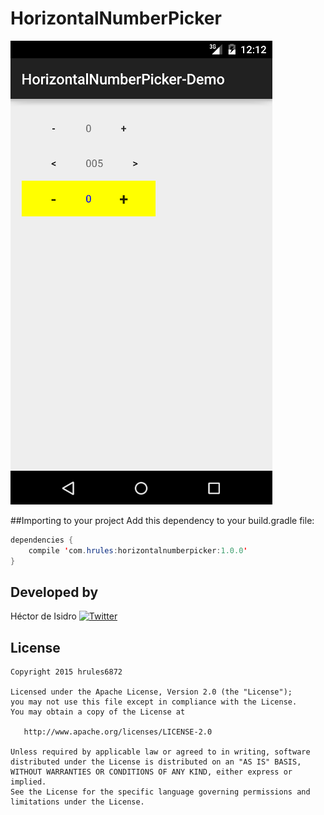 HorizontalNumberPicker
=====
![image](screenshot-example.png)

##Importing to your project
Add this dependency to your build.gradle file:
```java
dependencies {
    compile 'com.hrules:horizontalnumberpicker:1.0.0'
}
```

Developed by
-------
Héctor de Isidro [![Twitter](http://img.shields.io/badge/contact-@h_rules-blue.svg?style=flat)](http://twitter.com/h_rules)

License
-------
    Copyright 2015 hrules6872

    Licensed under the Apache License, Version 2.0 (the "License");
    you may not use this file except in compliance with the License.
    You may obtain a copy of the License at

       http://www.apache.org/licenses/LICENSE-2.0

    Unless required by applicable law or agreed to in writing, software
    distributed under the License is distributed on an "AS IS" BASIS,
    WITHOUT WARRANTIES OR CONDITIONS OF ANY KIND, either express or implied.
    See the License for the specific language governing permissions and
    limitations under the License.